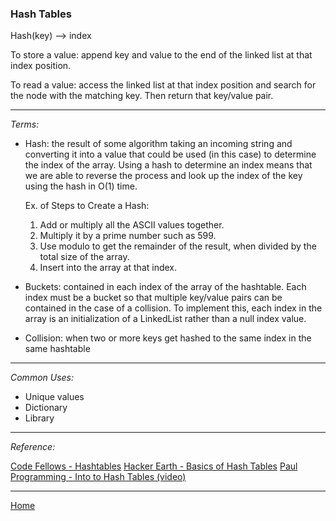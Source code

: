 ### Hash Tables

Hash(key) --> index

To store a value: append key and value to the end of the linked list at that index position.

To read a value: access the linked list at that index position and search for the node with the matching key.  Then return that key/value pair.

---

*Terms:*

- Hash: the result of some algorithm taking an incoming string and converting it into a value that could be used (in this case) to determine the index of the array.  Using a hash to determine an index means that we are able to reverse the process and look up the index of the key using the hash in O(1) time.

    Ex. of Steps to Create a Hash:
    1.  Add or multiply all the ASCII values together.
    1.  Multiply it by a prime number such as 599.
    1.  Use modulo to get the remainder of the result, when divided by the total size of the array.
    1.  Insert into the array at that index.

- Buckets: contained in each index of the array of the hashtable.  Each index must be a bucket so that multiple key/value pairs can be contained in the case of a collision.  To implement this, each index in the array is an initialization of a LinkedList rather than a null index value.

- Collision: when two or more keys get hashed to the same index in the same hashtable

---

*Common Uses:*

- Unique values
- Dictionary
- Library

---

*Reference:*

[Code Fellows - Hashtables](https://codefellows.github.io/common_curriculum/data_structures_and_algorithms/Code_401/class-30/resources/Hashtables.html)
[Hacker Earth - Basics of Hash Tables](https://www.hackerearth.com/practice/data-structures/hash-tables/basics-of-hash-tables/tutorial/)
[Paul Programming - Into to Hash Tables (video)](https://www.youtube.com/watch?v=MfhjkfocRR0&ab_channel=PaulProgramming)

---

[Home](https://jchinzi.github.io/reading-notes/)